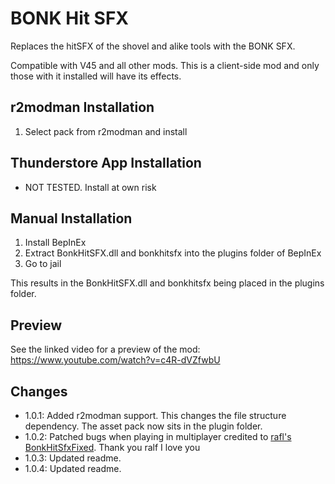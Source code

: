 # BONK Hit SFX
Replaces the hitSFX of the shovel and alike tools with the BONK SFX.

Compatible with V45 and all other mods. This is a client-side mod and only those with it installed will have its effects.

## r2modman Installation
1. Select pack from r2modman and install

## Thunderstore App Installation
- NOT TESTED. Install at own risk

## Manual Installation
1. Install BepInEx
2. Extract BonkHitSFX.dll and bonkhitsfx into the plugins folder of BepInEx
3. Go to jail

This results in the BonkHitSFX.dll and bonkhitsfx being placed in the plugins folder.

## Preview
See the linked video for a preview of the mod: https://www.youtube.com/watch?v=c4R-dVZfwbU

## Changes
- 1.0.1: Added r2modman support. This changes the file structure dependency. The asset pack now sits in the plugin folder.
- 1.0.2: Patched bugs when playing in multiplayer credited to [rafl's BonkHitSfxFixed](https://thunderstore.io/c/lethal-company/p/rafl/BonkHitSfxFixed/). Thank you ralf I love you
- 1.0.3: Updated readme.
- 1.0.4: Updated readme.